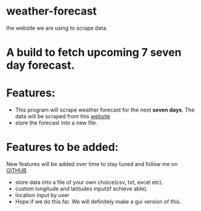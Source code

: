 # weather-forecast

the website we are using to scrape data.

# A build to fetch upcoming 7 seven day forecast.

# Features:

* This program will scrape weather forecast for the next **seven days**. The data will be scraped from this [website](https://www.weather.gov/)
* store the forecast into a new file.

# Features to be added:
New features will be added over time to stay tuned and follow me on [GITHUB](github.com/hassancodes)

* store data into a file of your own choice(csv, txt, excel etc).
* custom longitude and latitudes input(if achieve able).
* location input by user
* Hope if we do this far. We will definitely make a gui version of this.